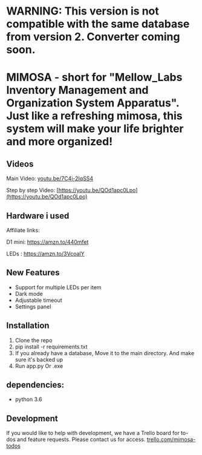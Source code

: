 # WARNING: This version is not compatible with the same database from version 2. Converter coming soon.

# MIMOSA - short for "Mellow_Labs Inventory Management and Organization System Apparatus". Just like a refreshing mimosa, this system will make your life brighter and more organized!

## Videos

Main Video:
[youtu.be/7C4i-2IqSS4](https://youtu.be/7C4i-2IqSS4)

Step by step Video:
[https://youtu.be/QOd1apc0Lpo](https://youtu.be/QOd1apc0Lpo)

## Hardware i used

Affiliate links:

D1 mini: https://amzn.to/440mfet

LEDs : https://amzn.to/3VcoaIY

## New Features

- Support for multiple LEDs per item
- Dark mode
- Adjustable timeout
- Settings panel

## Installation

1. Clone the repo
2. pip install -r requirements.txt
3. If you already have a database, Move it to the main directory. And make sure it's backed up
4. Run app.py Or .exe

## dependencies:

- python 3.6

## Development

If you would like to help with development, we have a Trello board for to-dos and feature requests. Please contact us for access.
[trello.com/mimosa-todos](https://trello.com/invite/b/es69yaRU/ATTI349558717e0304248c5ca4064938da9bAE64E809/mimosa-todos)
